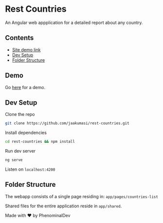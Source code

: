 # Rest Countries

An Angular web appplication for a detailed report about any country.

## Contents

- [Site demo link](#demo)
- [Dev Setup](#dev-setup)
- [Folder Structure](#folder-structure)

## Demo

Go [here](https://real-rest-countries.vercel.app/) for a demo.

## Dev Setup

Clone the repo

```bash
git clone https://github.com/jaakumasi/rest-countries.git
```

Install dependencies

```bash
cd rest-countries && npm install
```

Run dev server

```bash
ng serve
```

Listen on `localhost:4200`

## Folder Structure

The webapp consists of a single page residing in:
`app/pages/countries-list`

Shared files for the entire application reside in `app/shared`.

Made with ♥ by PhenominalDev
